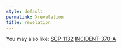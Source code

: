 ```yaml
---
style: default
permalink: Xrevelation
title: revelation
---
```

You may also like:
[SCP-1132](http://scp-wiki.net/scp-1132)
[INCIDENT-370-A](http://scp-wiki.net/incident-370-a)